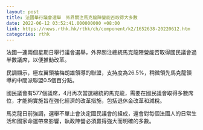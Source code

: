 ```yaml
---
layout: post
title: 法國舉行議會選舉　外界關注馬克龍陣營能否取得大多數
date: 2022-06-12 03:52:41.000000000 +08:00
link: https://news.rthk.hk/rthk/ch/component/k2/1652638-20220612.htm
categories: rthk
---
```


法國一連兩個星期日舉行議會選舉，外界關注總統馬克龍陣營能否取得國民議會過半數議席，以便推動改革。

民調顯示，極左翼領袖梅朗雄領導的聯盟，支持度為26.5%，稍微領先馬克龍領導的中間派聯盟0.5個百分點。

國民議會有577個議席，4月再次當選總統的馬克龍，需要在國民議會取得多數席位，才能夠實施旨在強化經濟的改革措施，包括退休金改革和減稅。

馬克龍日前強調，選舉不單止會決定國民議會的組成，還會對每個法國人的日常生活和國家命運帶來影響，執政陣營必須贏得強大而明確的多數。
